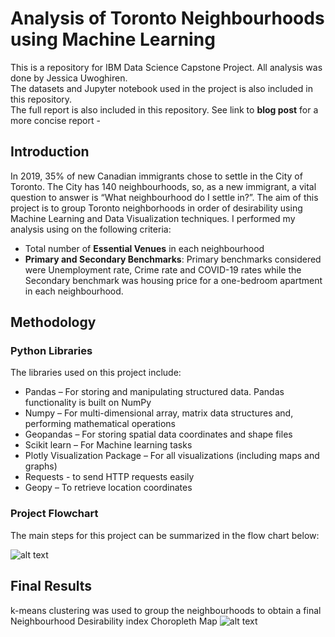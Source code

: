 # Analysis of Toronto Neighbourhoods using Machine Learning
This is a repository for IBM Data Science Capstone Project. All analysis was done by Jessica Uwoghiren.  <br />
The datasets and Jupyter notebook used in the project is also included in this repository.  <br />
The full report is also included in this repository.
See link to **blog post** for a more concise report - 

## Introduction
In 2019, 35% of new Canadian immigrants chose to settle in the City of Toronto. The City has 140 neighbourhoods, so, as a new immigrant, a vital question to answer is “What neighbourhood do I settle in?”. The aim of this project is to group Toronto neighborhoods in order of desirability using Machine Learning and Data Visualization techniques. I performed my analysis using on the following criteria:  <br />
* Total number of **Essential Venues** in each neighbourhood  <br />
* **Primary and Secondary Benchmarks**: Primary benchmarks considered were Unemployment rate, Crime rate and COVID-19 rates while the Secondary benchmark was housing price for a one-bedroom apartment in each neighbourhood.  <br />

## Methodology
### Python Libraries
The libraries used on this project include:
* Pandas – For storing and manipulating structured data. Pandas functionality is built on NumPy
* Numpy – For multi-dimensional array, matrix data structures and, performing mathematical operations
* Geopandas – For storing spatial data coordinates and shape files
*	Scikit learn – For Machine learning tasks
* Plotly Visualization Package – For all visualizations (including maps and graphs)
*	Requests - to send HTTP requests easily
*	Geopy – To retrieve location coordinates

### Project Flowchart
The main steps for this project can be summarized in the flow chart below:

![alt text](https://github.com/jess-data/Coursera_Capstone/blob/main/Screenshot%202020-11-24%20014704.png)

## Final Results
k-means clustering was used to group the neighbourhoods to obtain a final Neighbourhood Desirability index Choropleth Map
![alt text](https://github.com/jess-data/Coursera_Capstone/blob/main/Toronto%20Neighbourhood%20Desirability%20Map.png)
